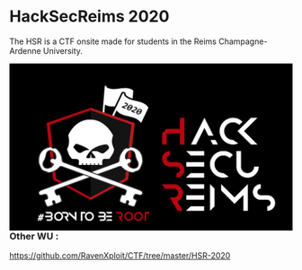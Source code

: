 # HackSecReims 2020

The HSR is a CTF onsite made for students in the Reims Champagne-Ardenne University.

<img src="./Images/hsr2020.png" align="left" width="600" >
<br>

### Other WU :

https://github.com/RavenXploit/CTF/tree/master/HSR-2020
